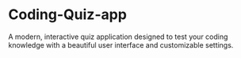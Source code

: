 # Coding-Quiz-app
A modern, interactive quiz application designed to test your coding knowledge with a beautiful user interface and customizable settings.
